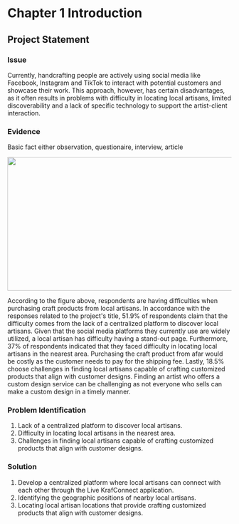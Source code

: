 # Chapter 1 Introduction
## Project Statement
### Issue
Currently, handcrafting people are actively using social media like Facebook, Instagram and TikTok to interact with potential customers and showcase their work. This approach, however, has certain disadvantages, as it often results in problems with difficulty in locating local artisans, limited discoverability and a lack of specific technology to support the artist-client interaction.

### Evidence
Basic fact either observation, questionaire, interview, article

<img src="https://github.com/addff/2310-CSP600/assets/139905310/eb759527-39e3-4eb6-a24b-f9e45e7d3c89" width="550" height="300">

According to the figure above, respondents are having difficulties when purchasing craft products from local artisans. In accordance with the responses related to the project's title, 51.9% of respondents claim that the difficulty comes from the lack of a centralized platform to discover local artisans. Given that the social media platforms they currently use are widely utilized, a local artisan has difficulty having a stand-out page. Furthermore, 37% of respondents indicated that they faced difficulty in locating local artisans in the nearest area. Purchasing the craft product from afar would be costly as the customer needs to pay for the shipping fee. Lastly, 18.5% choose challenges in finding local artisans capable of crafting customized products that align with customer designs. Finding an artist who offers a custom design service can be challenging as not everyone who sells can make a custom design in a timely manner.

### Problem Identification
1. Lack of a centralized platform to discover local artisans.
2. Difficulty in locating local artisans in the nearest area.
3. Challenges in finding local artisans capable of crafting customized products that align with customer designs.

### Solution
1. Develop a centralized platform where local artisans can connect with each other through the Live KrafConnect application.
2. Identifying the geographic positions of nearby local artisans.
3. Locating local artisan locations that provide crafting customized products that align with customer designs.


